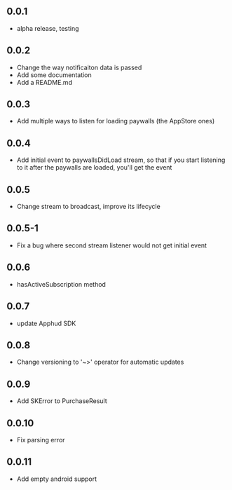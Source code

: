 ## 0.0.1

* alpha release, testing

## 0.0.2

* Change the way notificaiton data is passed
* Add some documentation
* Add a README.md

## 0.0.3

* Add multiple ways to listen for loading paywalls (the AppStore ones)

## 0.0.4

* Add initial event to paywallsDidLoad stream, so that if you start listening to it after the paywalls are loaded, you'll get the event

## 0.0.5

* Change stream to broadcast, improve its lifecycle

## 0.0.5-1

* Fix a bug where second stream listener would not get initial event

## 0.0.6

* hasActiveSubscription method

## 0.0.7

* update Apphud SDK

## 0.0.8

* Change versioning to '~>' operator for automatic updates

## 0.0.9

* Add SKError to PurchaseResult

## 0.0.10

* Fix parsing error

## 0.0.11

* Add empty android support
